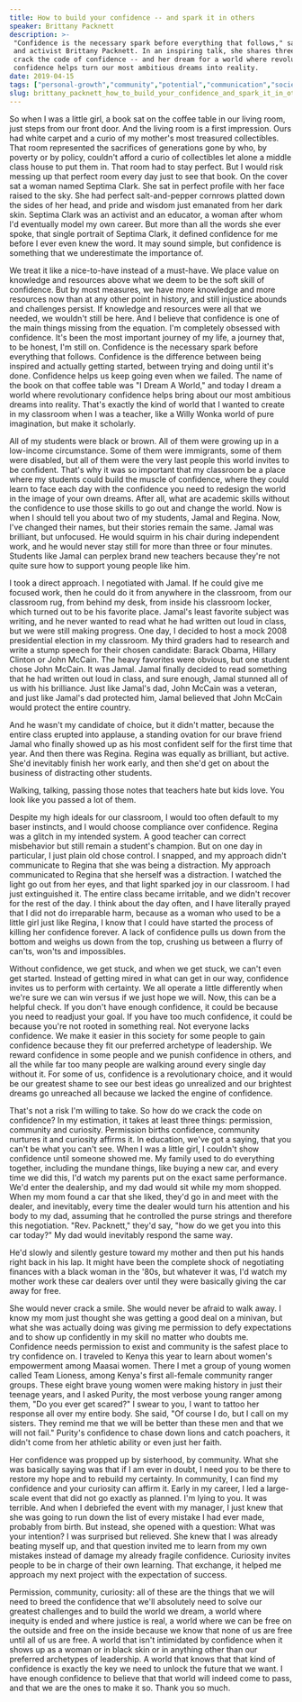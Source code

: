 ```yaml
---
title: How to build your confidence -- and spark it in others
speaker: Brittany Packnett
description: >-
 "Confidence is the necessary spark before everything that follows," says educator
 and activist Brittany Packnett. In an inspiring talk, she shares three ways to
 crack the code of confidence -- and her dream for a world where revolutionary
 confidence helps turn our most ambitious dreams into reality.
date: 2019-04-15
tags: ["personal-growth","community","potential","communication","society"]
slug: brittany_packnett_how_to_build_your_confidence_and_spark_it_in_others
---
```


So when I was a little girl, a book sat on the coffee table in our living room, just steps
from our front door. And the living room is a first impression. Ours had white carpet and
a curio of my mother's most treasured collectibles. That room represented the sacrifices
of generations gone by who, by poverty or by policy, couldn't afford a curio of
collectibles let alone a middle class house to put them in. That room had to stay perfect.
But I would risk messing up that perfect room every day just to see that book. On the
cover sat a woman named Septima Clark. She sat in perfect profile with her face raised to
the sky. She had perfect salt-and-pepper cornrows platted down the sides of her head, and
pride and wisdom just emanated from her dark skin. Septima Clark was an activist and an
educator, a woman after whom I'd eventually model my own career. But more than all the
words she ever spoke, that single portrait of Septima Clark, it defined confidence for me
before I ever even knew the word. It may sound simple, but confidence is something that we
underestimate the importance of.

We treat it like a nice-to-have instead of a must-have. We place value on knowledge and
resources above what we deem to be the soft skill of confidence. But by most measures, we
have more knowledge and more resources now than at any other point in history, and still
injustice abounds and challenges persist. If knowledge and resources were all that we
needed, we wouldn't still be here. And I believe that confidence is one of the main things
missing from the equation. I'm completely obsessed with confidence. It's been the most
important journey of my life, a journey that, to be honest, I'm still on. Confidence is
the necessary spark before everything that follows. Confidence is the difference between
being inspired and actually getting started, between trying and doing until it's done.
Confidence helps us keep going even when we failed. The name of the book on that coffee
table was "I Dream A World," and today I dream a world where revolutionary confidence
helps bring about our most ambitious dreams into reality. That's exactly the kind of world
that I wanted to create in my classroom when I was a teacher, like a Willy Wonka world of
pure imagination, but make it scholarly.

All of my students were black or brown. All of them were growing up in a low-income
circumstance. Some of them were immigrants, some of them were disabled, but all of them
were the very last people this world invites to be confident. That's why it was so
important that my classroom be a place where my students could build the muscle of
confidence, where they could learn to face each day with the confidence you need to
redesign the world in the image of your own dreams. After all, what are academic skills
without the confidence to use those skills to go out and change the world. Now is when I
should tell you about two of my students, Jamal and Regina. Now, I've changed their names,
but their stories remain the same. Jamal was brilliant, but unfocused. He would squirm in
his chair during independent work, and he would never stay still for more than three or
four minutes. Students like Jamal can perplex brand new teachers because they're not quite
sure how to support young people like him.

I took a direct approach. I negotiated with Jamal. If he could give me focused work, then
he could do it from anywhere in the classroom, from our classroom rug, from behind my
desk, from inside his classroom locker, which turned out to be his favorite place. Jamal's
least favorite subject was writing, and he never wanted to read what he had written out
loud in class, but we were still making progress. One day, I decided to host a mock 2008
presidential election in my classroom. My third graders had to research and write a stump
speech for their chosen candidate: Barack Obama, Hillary Clinton or John McCain. The heavy
favorites were obvious, but one student chose John McCain. It was Jamal. Jamal finally
decided to read something that he had written out loud in class, and sure enough, Jamal
stunned all of us with his brilliance. Just like Jamal's dad, John McCain was a veteran,
and just like Jamal's dad protected him, Jamal believed that John McCain would protect the
entire country.

And he wasn't my candidate of choice, but it didn't matter, because the entire class
erupted into applause, a standing ovation for our brave friend Jamal who finally showed up
as his most confident self for the first time that year. And then there was Regina. Regina
was equally as brilliant, but active. She'd inevitably finish her work early, and then
she'd get on about the business of distracting other students.

Walking, talking, passing those notes that teachers hate but kids love. You look like you
passed a lot of them.

Despite my high ideals for our classroom, I would too often default to my baser instincts,
and I would choose compliance over confidence. Regina was a glitch in my intended system.
A good teacher can correct misbehavior but still remain a student's champion. But on one
day in particular, I just plain old chose control. I snapped, and my approach didn't
communicate to Regina that she was being a distraction. My approach communicated to Regina
that she herself was a distraction. I watched the light go out from her eyes, and that
light sparked joy in our classroom. I had just extinguished it. The entire class became
irritable, and we didn't recover for the rest of the day. I think about the day often, and
I have literally prayed that I did not do irreparable harm, because as a woman who used to
be a little girl just like Regina, I know that I could have started the process of killing
her confidence forever. A lack of confidence pulls us down from the bottom and weighs us
down from the top, crushing us between a flurry of can'ts, won'ts and impossibles.

Without confidence, we get stuck, and when we get stuck, we can't even get started.
Instead of getting mired in what can get in our way, confidence invites us to perform with
certainty. We all operate a little differently when we're sure we can win versus if we
just hope we will. Now, this can be a helpful check. If you don't have enough confidence,
it could be because you need to readjust your goal. If you have too much confidence, it
could be because you're not rooted in something real. Not everyone lacks confidence. We
make it easier in this society for some people to gain confidence because they fit our
preferred archetype of leadership. We reward confidence in some people and we punish
confidence in others, and all the while far too many people are walking around every
single day without it. For some of us, confidence is a revolutionary choice, and it would
be our greatest shame to see our best ideas go unrealized and our brightest dreams go
unreached all because we lacked the engine of confidence.

That's not a risk I'm willing to take. So how do we crack the code on confidence? In my
estimation, it takes at least three things: permission, community and curiosity.
Permission births confidence, community nurtures it and curiosity affirms it. In
education, we've got a saying, that you can't be what you can't see. When I was a little
girl, I couldn't show confidence until someone showed me. My family used to do everything
together, including the mundane things, like buying a new car, and every time we did this,
I'd watch my parents put on the exact same performance. We'd enter the dealership, and my
dad would sit while my mom shopped. When my mom found a car that she liked, they'd go in
and meet with the dealer, and inevitably, every time the dealer would turn his attention
and his body to my dad, assuming that he controlled the purse strings and therefore this
negotiation. "Rev. Packnett," they'd say, "how do we get you into this car today?" My dad
would inevitably respond the same way.

He'd slowly and silently gesture toward my mother and then put his hands right back in his
lap. It might have been the complete shock of negotiating finances with a black woman in
the '80s, but whatever it was, I'd watch my mother work these car dealers over until they
were basically giving the car away for free.

She would never crack a smile. She would never be afraid to walk away. I know my mom just
thought she was getting a good deal on a minivan, but what she was actually doing was
giving me permission to defy expectations and to show up confidently in my skill no matter
who doubts me. Confidence needs permission to exist and community is the safest place to
try confidence on. I traveled to Kenya this year to learn about women's empowerment among
Maasai women. There I met a group of young women called Team Lioness, among Kenya's first
all-female community ranger groups. These eight brave young women were making history in
just their teenage years, and I asked Purity, the most verbose young ranger among them,
"Do you ever get scared?" I swear to you, I want to tattoo her response all over my entire
body. She said, "Of course I do, but I call on my sisters. They remind me that we will be
better than these men and that we will not fail." Purity's confidence to chase down lions
and catch poachers, it didn't come from her athletic ability or even just her
faith.

Her confidence was propped up by sisterhood, by community. What she was basically saying
was that if I am ever in doubt, I need you to be there to restore my hope and to rebuild
my certainty. In community, I can find my confidence and your curiosity can affirm it.
Early in my career, I led a large-scale event that did not go exactly as planned. I'm
lying to you. It was terrible. And when I debriefed the event with my manager, I just knew
that she was going to run down the list of every mistake I had ever made, probably from
birth. But instead, she opened with a question: What was your intention? I was surprised
but relieved. She knew that I was already beating myself up, and that question invited me
to learn from my own mistakes instead of damage my already fragile confidence. Curiosity
invites people to be in charge of their own learning. That exchange, it helped me approach
my next project with the expectation of success.

Permission, community, curiosity: all of these are the things that we will need to breed
the confidence that we'll absolutely need to solve our greatest challenges and to build
the world we dream, a world where inequity is ended and where justice is real, a world
where we can be free on the outside and free on the inside because we know that none of us
are free until all of us are free. A world that isn't intimidated by confidence when it
shows up as a woman or in black skin or in anything other than our preferred archetypes of
leadership. A world that knows that that kind of confidence is exactly the key we need to
unlock the future that we want. I have enough confidence to believe that that world will
indeed come to pass, and that we are the ones to make it so. Thank you so
much.

<!--
ad_duration=3.33
comment_count=42
event="TED2019"
external_start_time=0
has_talk_citation=1
intro_duration=11.82
is_subtitle_required="False"
is_talk_featured="True"
language="en"
language_swap="False"
native_language="en"
number_of_related_talks=6
number_of_speakers=1
number_of_subtitled_videos=19
number_of_tags=5
number_of_talk_download_languages=20
number_of_talk_more_resources=0
number_of_talk_recommendations=1
number_of_talks_take_actions=2
post_ad_duration=0.83
published_timestamp="2019-05-20 14:51:58"
recording_date="2019-04-15"
speaker_description="Activist, educator, writer"
speaker_is_published=1
speaker_name="Brittany Packnett"
talk_more_resources=[]
talk_name="How to build your confidence -- and spark it in others"
talk_recommendations_blurb="More resources curated by Brittany Packnett"
talks_tags=["personal-growth","community","potential","communication","society"]
url_audio="https://download.ted.com/talks/BrittanyPacknett_2019.mp3?apikey=acme-roadrunner"
url_photo_speaker="https://pe.tedcdn.com/images/ted/26919a9f28c84fe155ac9a7cc719f8ec8b35b655_254x191.jpg"
url_photo_talk="https://s3.amazonaws.com/talkstar-photos/uploads/aa4b3fd4-2edf-4571-a98b-3885fa6a31ed/BrittanyPacknett_2019-embed.jpg"
url_webpage="https://www.ted.com/talks/brittany_packnett_how_to_build_your_confidence_and_spark_it_in_others"
video_type_name="TED Stage Talk"
-->